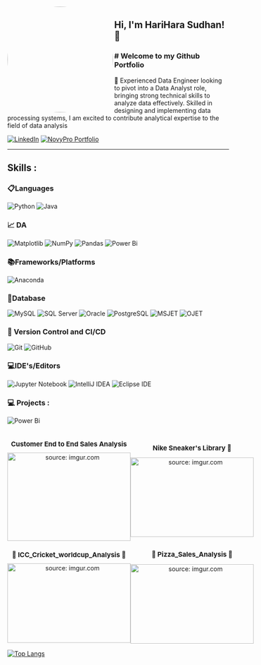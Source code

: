 <img align='left' src="https://avatars.githubusercontent.com/u/56423111?v=4" width="240" style="border-radius: 50%;">


<h2> Hi, I'm HariHara Sudhan!👋 </h2>

<h3># Welcome to my Github Portfolio</h3>

🔭 Experienced Data Engineer looking to pivot into a Data Analyst role, bringing strong technical skills to analyze data effectively. Skilled in designing and implementing data processing systems, I am excited to contribute analytical expertise to the field of data analysis

[![LinkedIn](https://img.shields.io/badge/LinkedIn-View%20Profile-blue?style=flat&logo=linkedin)](https://www.linkedin.com/in/hari-hara-sudhan-s-097a43161)
[![NovyPro Portfolio](https://img.shields.io/badge/NovyPro%20Portfolio-View%20Profile-Green?style=flat&logo=NovyPro%20Portfolio)](https://www.novypro.com/profile_projects/shari-hari-sudhan)

---

## **Skills :**

### 📋Languages
![Python](https://img.shields.io/badge/python-3670A0?style=for-the-badge&logo=python&logoColor=ffdd54)
![Java](https://img.shields.io/badge/java-%2300599C.svg?style=for-the-badge&logo=java&logoColor=white)

### 📈 DA 
![Matplotlib](https://img.shields.io/badge/Matplotlib-%23ffffff.svg?style=for-the-badge&logo=Matplotlib&logoColor=black)
![NumPy](https://img.shields.io/badge/numpy-%23013243.svg?style=for-the-badge&logo=numpy&logoColor=white)
![Pandas](https://img.shields.io/badge/pandas-%23150458.svg?style=for-the-badge&logo=pandas&logoColor=white)
![Power Bi](https://img.shields.io/badge/power_bi-F2C811?style=for-the-badge&logo=powerbi&logoColor=black)


### 📚Frameworks/Platforms
![Anaconda](https://img.shields.io/badge/Anaconda-%2344A833.svg?style=for-the-badge&logo=anaconda&logoColor=white)


### 💾Database
![MySQL](https://img.shields.io/badge/MySQL-4479A1?style=for-the-badge&logo=mysql&logoColor=white)
![SQL Server](https://img.shields.io/badge/SQL_Server-FFA500?style=for-the-badge&logo=microsoftsqlserver&logoColor=white)
![Oracle](https://img.shields.io/badge/Oracle-F80000?style=for-the-badge&logo=oracle&logoColor=white)
![PostgreSQL](https://img.shields.io/badge/PostgreSQL-336791?style=for-the-badge&logo=postgresql&logoColor=white)
![MSJET](https://img.shields.io/badge/MSJET-004880?style=for-the-badge&logo=microsoft&logoColor=white)
![OJET](https://img.shields.io/badge/OJET-F80000?style=for-the-badge&logo=oracle&logoColor=white)



### 🔬 Version Control and CI/CD
![Git](https://img.shields.io/badge/git-%23F05033.svg?style=for-the-badge&logo=git&logoColor=white)
![GitHub](https://img.shields.io/badge/github-%23121011.svg?style=for-the-badge&logo=github&logoColor=white)

### 💻IDE's/Editors
![Jupyter Notebook](https://img.shields.io/badge/jupyter-%23FA0F00.svg?style=for-the-badge&logo=jupyter&logoColor=white)
![IntelliJ IDEA](https://img.shields.io/badge/IntelliJ_IDEA-000000.svg?style=for-the-badge&logo=intellij-idea&logoColor=white)
![Eclipse IDE](https://img.shields.io/badge/Eclipse_IDE-2C2255.svg?style=for-the-badge&logo=eclipse-ide&logoColor=white)

### 💻 Projects : 
![Power Bi](https://img.shields.io/badge/power_bi_projects-F2C812?style=for-the-badge&logo=powerbi&logoColor=black)

<div style="display: flex; align-items: center; justify-content: space-around;">
  <div style="text-align: center;">
    <h1 style="font-size: 15px;">Customer End to End Sales Analysis</h1>
    <a href="https://github.com/haric074/MY_DATA-ANALYST-PORTFOLIO/tree/main/POWER%20BI/Customer_End_2_End_sales_Data_Analysis">
      <img src="https://i.imgur.com/s3sd1nm.png" title="source: imgur.com" width="280" height="200" />
    </a>
  </div>

  <div style="text-align: center;">
    <h2 style="font-size: 15px;">Nike Sneaker's Library 👟</h2>
    <a href="https://github.com/haric074/MY_DATA-ANALYST-PORTFOLIO/tree/main/POWER%20BI/Nike_DA">
      <img src="https://i.imgur.com/N4HZUZm.png" title="source: imgur.com" width="280" height="180" />
    </a>
  </div>
</div>

<div style="display: flex; align-items: center; justify-content: space-around;">
  <div style="text-align: center;">
    <h1 style="font-size: 15px;"> 🏏 ICC_Cricket_worldcup_Analysis 🏏</h1>
    <a href="https://github.com/haric074/MY_DATA-ANALYST-PORTFOLIO/tree/main/POWER%20BI/ICC_Cricket_worldcup_Analysis">
      <img src="https://i.imgur.com/eyOngg1.png" title="source: imgur.com" width="280" height="180" />
    </a>
  </div>

  <div style="text-align: center;">
    <h2 style="font-size: 15px;">🍕  Pizza_Sales_Analysis 🍕</h2>
    <a href="https://github.com/haric074/MY_DATA-ANALYST-PORTFOLIO/tree/main/POWER%20BI/Pizza_Sales_Analysis">
      <img src="https://i.imgur.com/AL0EuTK.png" title="source: imgur.com" width="280" height="180" />
    </a>
  </div>
</div>


[![Top Langs](https://github-readme-stats.vercel.app/api/top-langs/?username=haric074)](https://github.com/notramm/github-readme-stats)


